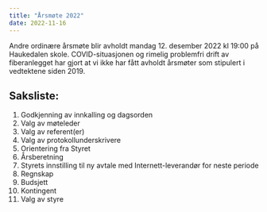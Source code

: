 ```yaml
---
title: "Årsmøte 2022"
date: 2022-11-16
---
```


Andre ordinære årsmøte blir avholdt mandag 12. desember 2022 kl 19:00 på
Haukedalen skole.  COVID-situasjonen og rimelig problemfri drift av fiberanlegget
har gjort at vi ikke har fått avholdt årsmøter som stipulert i vedtektene siden
2019.

## Saksliste:

1. Godkjenning av innkalling og dagsorden
2. Valg av møteleder
3. Valg av referent(er)
4. Valg av protokollunderskrivere
5. Orientering fra Styret
6. Årsberetning
7. Styrets innstilling til ny avtale med Internett-leverandør for neste periode
8. Regnskap
9. Budsjett
10. Kontingent
11. Valg av styre